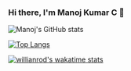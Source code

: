 ### Hi there, I'm Manoj Kumar C 👋

![Manoj's GitHub stats](https://github-readme-stats.vercel.app/api?username=Manojkc15&show_icons=true&theme=radical)

[![Top Langs](https://github-readme-stats.vercel.app/api/top-langs/?username=Manojkc15&langs_count=8)](https://github.com/Manojkc15/github-readme-stats)

[![willianrod's wakatime stats](https://github-readme-stats.vercel.app/api/wakatime?username=willianrod)](https://github.com/anuraghazra/github-readme-stats)
